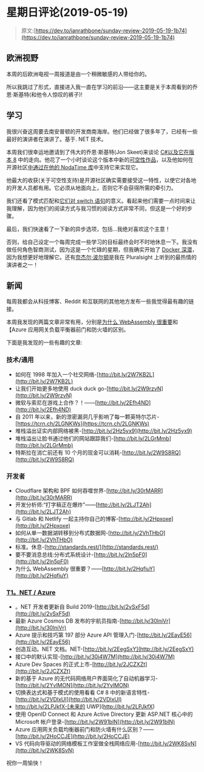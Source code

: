 # 星期日评论(2019-05-19)

> 原文:[https://dev.to/ianrathbone/sunday-review-2019-05-19-1b74](https://dev.to/ianrathbone/sunday-review-2019-05-19-1b74)

## [](#euro-vision)欧洲视野

本周的后欧洲电视一周报道是由一个稍微敏感的人带给你的。

所以我跳过了形式，直接进入我一直在学习的前沿——这主要是关于本周看到的乔恩·斯基特(和他令人惊叹的裤子)!

## [](#learning)学习

我很兴奋这周要去南安普顿的开发商南海岸。他们已经做了很多年了，已经有一些最好的演讲者在演讲了。基于. NET 技术。

本周我们很幸运地邀请到了伟大的乔恩·斯基特(Jon Skeet)来谈论 [C#以及它在版本 8](https://docs.microsoft.com/en-us/dotnet/csharp/whats-new/csharp-8) 中的走向。他花了一个小时谈论这个版本中新的[可空性作品](https://codeblog.jonskeet.uk/2019/02/10/nullableattribute-and-c-8/)，以及他如何在开源社区[中通过在他的 NodaTime 库](https://github.com/nodatime/nodatime/releases/tag/3.0.0-alpha01)中支持它来实现它。

他最大的收获(关于可空性支持)是开源社区确实需要接受这一特性，以使它对各地的开发人员都有用。它必须从地面向上，否则它不会获得所需的牵引力。

我们还看了模式匹配和[它们对 switch 语句](https://alexatnet.com/cs8-switch-statement/)的意义。看起来他们需要一点时间来让我理解，因为他们的阅读方式与我习惯的阅读方式非常不同，但这是一个好的步骤。

最后，我们快速看了一下新的异步选项，包括...我绝对喜欢这个主意！

否则，给自己设定一个每周完成一些学习的目标最终会时不时地休息一下。我没有做任何角色智商测试，因为这是一个忙碌的星期，但我确实开始了 [Docker 深潜](https://app.pluralsight.com/library/courses/docker-deep-dive-update)，因为我想更好地理解它。还有[奈杰尔·波尔顿](https://twitter.com/nigelpoulton)是我在 Pluralsight 上听到的最热情的演讲者之一！

## [](#the-news)新闻

每周我都会从科技博客、Reddit 和互联网的其他地方发布一些我觉得最有趣的链接。

本周我发现的两篇文章非常有用，分别是[为什么 WebAssembly 很重要](http://bit.ly/2HqfiuY)和【Azure 应用网关负载平衡器前门和防火墙的区别。

下面是我发现的一些有趣的文章:

### [](#technology-general)技术/通用

*   如何在 1998 年加入一个社交网络-[http://bit.ly/2W7KB2L](http://bit.ly/2W7KB2L)
*   让我们开始更多地使用 duck duck go-[http://bit.ly/2W9rzvN](http://bit.ly/2W9rzvN)
*   微软与索尼在游戏上合作？！——[http://bit.ly/2Efh4ND](http://bit.ly/2Efh4ND)
*   自 2011 年以来，新的泄密漏洞几乎影响了每一颗英特尔芯片-[https://tcrn.ch/2LGNKWs](https://tcrn.ch/2LGNKWs)
*   堆栈溢出证实内部网络被黑-[http://bit.ly/2Hz5yx9](http://bit.ly/2Hz5yx9)
*   堆栈溢出让脸书通过他们的网站跟踪我们-[http://bit.ly/2LGrMmb](http://bit.ly/2LGrMmb)
*   特斯拉在消亡前还有 10 个月的现金可以消耗-[http://bit.ly/2W9S8RQ](http://bit.ly/2W9S8RQ)

### [](#developers)开发者

*   Cloudflare 架构和 BPF 如何吞噬世界-[http://bit.ly/30rMARR](http://bit.ly/30rMARR)
*   开发分析师:“打字稿正在爆炸”——[http://bit.ly/2LJT2Ah](http://bit.ly/2LJT2Ah)
*   与 Gitlab 和 Netlify 一起主持你自己的博客-[http://bit.ly/2Hpxoxe](http://bit.ly/2Hpxoxe)
*   如何从单一数据湖转移到分布式数据网-[http://bit.ly/2VhTHbO](http://bit.ly/2VhTHbO)
*   标准。休息-[http://standards.rest/](http://standards.rest/)
*   要不要消息总线:分布式系统设计-[http://bit.ly/2ln5pF0](http://bit.ly/2ln5pF0)
*   为什么 WebAssembly 很重要？——[http://bit.ly/2HqfiuY](http://bit.ly/2HqfiuY)

### [T1。NET / Azure](#net-azure)

*   。NET 开发者更新自 Build 2019-[http://bit.ly/2vSxF5d](http://bit.ly/2vSxF5d)
*   最新 Azure Cosmos DB 发布的宇航员指南-[http://bit.ly/30lniVr](http://bit.ly/30lniVr)
*   Azure 提示和技巧第 197 部分 Azure API 管理入门-[http://bit.ly/2EayE56](http://bit.ly/2EayE56)
*   创造互动。NET 文档。NET-[http://bit.ly/2EegSxY](http://bit.ly/2EegSxY)
*   接口中的默认实现-[http://bit.ly/30i4W7M](http://bit.ly/30i4W7M)
*   Azure Dev Spaces 的正式上市-[http://bit.ly/2JCZXZt](http://bit.ly/2JCZXZt)
*   新的基于 Azure 的无代码网络用户界面简化了自动机器学习-[http://bit.ly/2YvlMON](http://bit.ly/2YvlMON)
*   切换表达式和基于模式的使用看看 C# 8 中的新语言特性-[http://bit.ly/2VDlxUI](http://bit.ly/2VDlxUI)
*   http://bit.ly/2LPJkfX-[未来的 UWP](http://bit.ly/2LPJkfX)
*   使用 OpenID Connect 和 Azure Active Directory 更新 ASP.NET 核心中的 Microsoft 帐户登录-[http://bit.ly/2W91blN](http://bit.ly/2W91blN)
*   Azure 应用网关负载均衡器前门和防火墙有什么区别？——[http://bit.ly/2HoCCJE](http://bit.ly/2HoCCJE)
*   VS 代码向导驱动的网络模板工作室做全栈网络应用-[http://bit.ly/2WK8SvN](http://bit.ly/2WK8SvN)

祝你一周愉快！